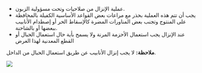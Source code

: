 - عملية الإنزال من صلاحيات وتحت مسؤولية الزبون.
- يجب أن تتم هذه العملية بحذر مع مراعات بعض القواعد الأساسية الكفيلة بالمحافظة على المنتوج وتجنب بعض المناورات المضرة كالإسقاط الحر أو إصطدام الأنابيب ببعضها أو بالشاحنة.
- عند الإنزال يجب استعمال الأحزمة المرنة ولا يسمح بأية حال استعمال الحبال أو القطع المعدنية لهذا الغرض

**ملاحظة:**
لا يجب إنزال الأنابيب عن طريق استعمال الحبال من الداخل.

<div text-center>
<img (click)="openImage($event)" src="/assets/images/from_truck_dropping.jpg" />
</div>